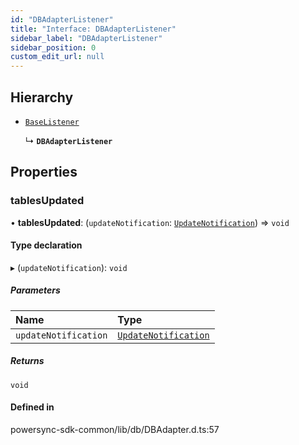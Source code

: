 ```yaml
---
id: "DBAdapterListener"
title: "Interface: DBAdapterListener"
sidebar_label: "DBAdapterListener"
sidebar_position: 0
custom_edit_url: null
---
```


## Hierarchy

- [`BaseListener`](../modules.md#baselistener)

  ↳ **`DBAdapterListener`**

## Properties

### tablesUpdated

• **tablesUpdated**: (`updateNotification`: [`UpdateNotification`](UpdateNotification.md)) => `void`

#### Type declaration

▸ (`updateNotification`): `void`

##### Parameters

| Name | Type |
| :------ | :------ |
| `updateNotification` | [`UpdateNotification`](UpdateNotification.md) |

##### Returns

`void`

#### Defined in

powersync-sdk-common/lib/db/DBAdapter.d.ts:57

